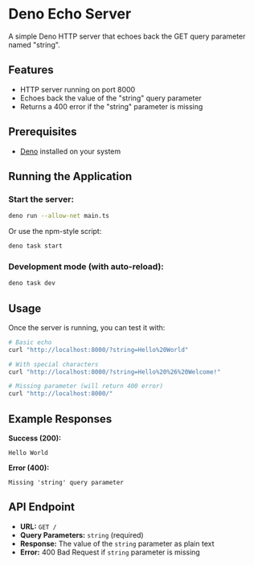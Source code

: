 # Deno Echo Server

A simple Deno HTTP server that echoes back the GET query parameter named "string".

## Features

- HTTP server running on port 8000
- Echoes back the value of the "string" query parameter
- Returns a 400 error if the "string" parameter is missing

## Prerequisites

- [Deno](https://deno.land/) installed on your system

## Running the Application

### Start the server:

```bash
deno run --allow-net main.ts
```

Or use the npm-style script:

```bash
deno task start
```

### Development mode (with auto-reload):

```bash
deno task dev
```

## Usage

Once the server is running, you can test it with:

```bash
# Basic echo
curl "http://localhost:8000/?string=Hello%20World"

# With special characters
curl "http://localhost:8000/?string=Hello%20%26%20Welcome!"

# Missing parameter (will return 400 error)
curl "http://localhost:8000/"
```

## Example Responses

**Success (200):**

```
Hello World
```

**Error (400):**

```
Missing 'string' query parameter
```

## API Endpoint

- **URL:** `GET /`
- **Query Parameters:** `string` (required)
- **Response:** The value of the `string` parameter as plain text
- **Error:** 400 Bad Request if `string` parameter is missing
